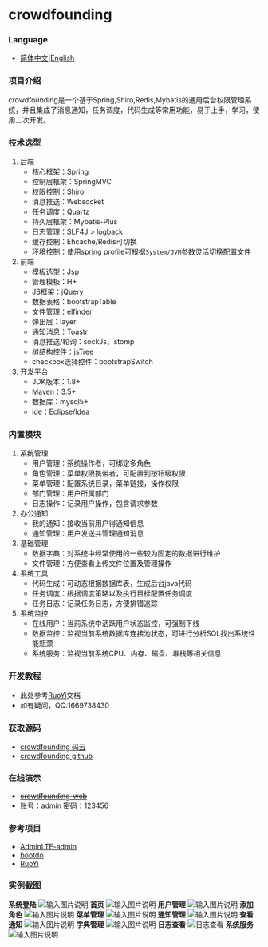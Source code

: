 # crowdfounding

### Language
- [简体中文](README_zh.md)|[English](README_en.md)

### 项目介绍
crowdfounding是一个基于Spring,Shiro,Redis,Mybatis的通用后台权限管理系统，并且集成了消息通知，任务调度，代码生成等常用功能，易于上手，学习，使用二次开发。


### 技术选型
1. 后端
    - 核心框架：Spring
    - 控制层框架：SpringMVC
    - 权限控制：Shiro
    - 消息推送：Websocket
    - 任务调度：Quartz
    - 持久层框架：Mybatis-Plus
    - 日志管理：SLF4J > logback
    - 缓存控制：Ehcache/Redis可切换
    - 环境控制：使用spring profile可根据`System/JVM`参数灵活切换配置文件
2. 前端
    - 模板选型：Jsp
    - 管理模板：H+
    - JS框架：jQuery
    - 数据表格：bootstrapTable
    - 文件管理：elfinder
    - 弹出层：layer
    - 通知消息：Toastr
    - 消息推送/轮询：sockJs、stomp
    - 树结构控件：jsTree
    - checkbox选择控件：bootstrapSwitch
3. 开发平台
    - JDK版本：1.8+
    - Maven：3.5+
    - 数据库：mysql5+
    - ide：Eclipse/Idea
 
### 内置模块
1. 系统管理
    - 用户管理：系统操作者，可绑定多角色
    - 角色管理：菜单权限携带者，可配置到按钮级权限
    - 菜单管理：配置系统目录，菜单链接，操作权限
    - 部门管理：用户所属部门
    - 日志操作：记录用户操作，包含请求参数
2. 办公通知
    - 我的通知：接收当前用户得通知信息
    - 通知管理：用户发送并管理通知消息
3. 基础管理
    - 数据字典：对系统中经常使用的一些较为固定的数据进行维护
    - 文件管理：方便查看上传文件位置及管理操作
4. 系统工具
    - 代码生成：可动态根据数据库表，生成后台java代码
    - 任务调度：根据调度策略以及执行目标配置任务调度
    - 任务日志：记录任务日志，方便排错追踪
5. 系统监控
    - 在线用户：当前系统中活跃用户状态监控，可强制下线
    - 数据监控：监视当前系统数据库连接池状态，可进行分析SQL找出系统性能瓶颈
    - 系统服务：监视当前系统CPU、内存、磁盘、堆栈等相关信息


### 开发教程
- 此处参考[RuoYi](https://gitee.com/y_project/RuoYi)文档
- 如有疑问，QQ:1669738430
 
### 获取源码
- [crowdfounding 码云](https://gitee.com/wayn111/crowdfounding)
- [crowdfounding github](https://github.com/wayn111/crowdfounding)

### 在线演示
- ~~<a href="http://wayn.xin" target="_blank">crowdfounding-web</a>~~
- 账号：admin 密码：123456

### 参考项目
- [AdminLTE-admin](https://gitee.com/zhougaojun/KangarooAdmin/tree/master)
- [bootdo](https://gitee.com/lcg0124/bootdo)
- [RuoYi](https://gitee.com/y_project/RuoYi)

### 实例截图
__系统登陆__
![输入图片说明](https://images.gitee.com/uploads/images/2019/0824/175955_6658801e_1731679.png "系统登陆.png")
__首页__
![输入图片说明](https://images.gitee.com/uploads/images/2019/0824/180055_d2eda5fd_1731679.png "首页.png")
__用户管理__
![输入图片说明](https://images.gitee.com/uploads/images/2019/0824/180332_d2e3162e_1731679.png "用户管理.png")
__添加角色__
![输入图片说明](https://images.gitee.com/uploads/images/2019/0824/180453_538d9788_1731679.png "添加角色.png")
__菜单管理__
![输入图片说明](https://images.gitee.com/uploads/images/2019/0824/180536_36473cbc_1731679.png "菜单管理.png")
__通知管理__
![输入图片说明](https://images.gitee.com/uploads/images/2019/0824/180652_d022dcf8_1731679.png "通知管理.png")
__查看通知__
![输入图片说明](https://images.gitee.com/uploads/images/2019/0824/180748_5f342010_1731679.png "查看通知.png")
__字典管理__
![输入图片说明](https://images.gitee.com/uploads/images/2019/0824/180904_135aa88e_1731679.png "字典管理.png")
__日志查看__
![日志查看](https://images.gitee.com/uploads/images/2019/0714/171557_056253cd_1731679.png "log.png")
__系统服务__
![输入图片说明](https://images.gitee.com/uploads/images/2019/0719/173156_b2dc84a5_1731679.png "server.png")
